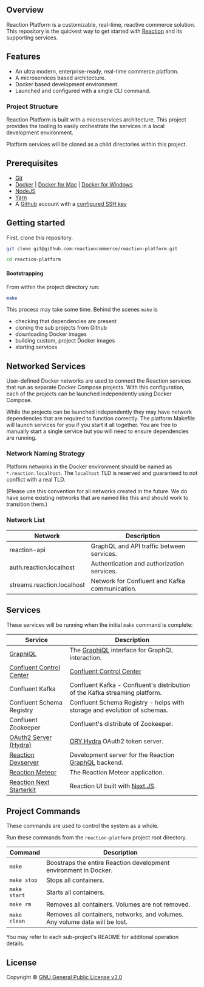 ## Overview

Reaction Platform is a customizable, real-time, reactive commerce solution.
This repository is the quickest way to get started with [Reaction][10] and its
supporting services.

## Features

* An ultra modern, enterprise-ready, real-time commerce platform.
* A microservices based architecture.
* Docker based development environment.
* Launched and configured with a single CLI command.

### Project Structure

Reaction Platform is built with a microservices architecture. This project
provides the tooling to easily orchestrate the services in a local development
environment.

Platform services will be cloned as a child directories within this project.

## Prerequisites

* [Git][5]
* [Docker][0] | [Docker for Mac][1] | [Docker for Windows][2]
* [NodeJS][3]
* [Yarn][4]
* A [Github][6] account with a [configured SSH key][7]

## Getting started

First, clone this repository.

```sh
git clone git@github.com:reactioncommerce/reaction-platform.git

cd reaction-platform
```

#### Bootstrapping

From within the project directory run:

```sh
make
```

This process may take some time. Behind the scenes `make` is

* checking that dependencies are present
* cloning the sub projects from Github
* downloading Docker images
* building custom, project Docker images
* starting services

## Networked Services

User-defined Docker networks are used to connect the Reaction services that run
as separate Docker Compose projects. With this configuration, each of the
projects can be launched independently using Docker Compose.

While the projects can be launched independently they may have network
dependencies that are required to function correctly. The platform Makefile
will launch services for you if you start it all together. You are free to
manually start a single service but you will need to ensure dependencies are
running.

### Network Naming Strategy

Platform networks in the Docker environment should be named as
`*.reaction.localhost`. The `localhost` TLD is reserved and guaranteed to not
conflict with a real TLD.

(Please use this convention for all networks created in the future. We do have
some existing networks that are named like this and should work to transition
them.)

### Network List

| Network                    | Description                                    |
| -------------------------- | ---------------------------------------------- |
| reaction-api               | GraphQL and API traffic between services.      |
| auth.reaction.localhost    | Authentication and authorization services.     |
| streams.reaction.localhost | Network for Confluent and Kafka communication. |

## Services

These services will be running when the initial `make` command is complete:

| Service                                           | Description                                                                                  |
| ------------------------------------------------- | -------------------------------------------------------------------------------------------- |
| [GraphiQL](http://localhost:3030/graphiql)        | The [GraphiQL](https://github.com/graphql/graphiql) interface for GraphQL interaction.       |
| [Confluent Control Center](http://localhost:9021) | [Confluent Control Center](https://docs.confluent.io/current/control-center/docs/index.html) |
| Confluent Kafka                                   | Confluent Kafka - Confluent's distribution of the Kafka streaming platform.                  |
| Confluent Schema Registry                         | Confluent Schema Registry - helps with storage and evolution of schemas.                     |
| Confluent Zookeeper                               | Confluent's distribute of Zookeeper.                                                         |
| [OAuth2 Server (Hydra)](http://localhost:4444)    | [ORY Hydra][11] OAuth2 token server.                                                         |
| [Reaction Devserver](http://localhost:3030)       | Development server for the Reaction [GraphQL](https://graphql.org/) backend.                 |
| [Reaction Meteor](http://localhost:3000)          | The Reaction Meteor application.                                                             |
| [Reaction Next Starterkit](http://localhost:4000) | Reaction UI built with [Next.JS](https://github.com/zeit/next.js/).                          |

## Project Commands

These commands are used to control the system as a whole.

Run these commands from the `reaction-platform` project root directory.

| Command      | Description                                                                  |
| ------------ | ---------------------------------------------------------------------------- |
| `make`       | Boostraps the entire Reaction development environment in Docker.             |
| `make stop`  | Stops all containers.                                                        |
| `make start` | Starts all containers.                                                       |
| `make rm`    | Removes all containers. Volumes are not removed.                             |
| `make clean` | Removes all containers, networks, and volumes. Any volume data will be lost. |

You may refer to each sub-project's README for additonal operation details.

## License

Copyright © [GNU General Public License v3.0](./LICENSE.md)

[0]: https://www.docker.com/get-docker "Docker"
[1]: https://www.docker.com/docker-mac "Docker for Mac"
[2]: https://www.docker.com/docker-windows "Docker for Windows"
[3]: https://nodejs.org "NodeJS"
[4]: https://yarnpkg.com/en/docs/install "Yarn"
[5]: https://git-scm.com/ "Git"
[6]: https://github.com/ "Github"
[7]: https://github.com/settings/keys "Github SSH Keys"
[8]: https://github.com/reactioncommerce/reaction-platform "Reaction Platform"
[9]: https://github.com/graphcool/graphql-playground "GraphQL Playground"
[10]: https://github.com/reactioncommerce/reaction "Reaction"
[11]: https://github.com/ory/hydra "ORY Hydra"
